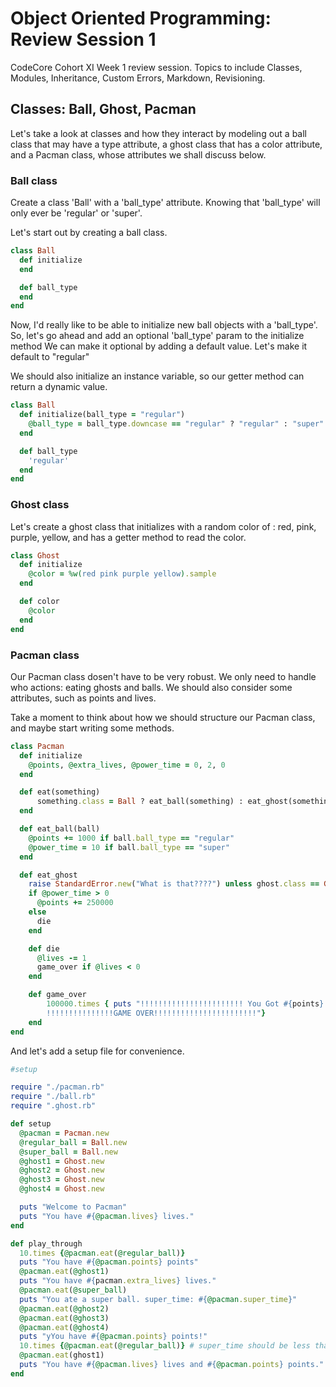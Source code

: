 # Object Oriented Programming: Review Session 1
CodeCore Cohort XI Week 1 review session. Topics to include Classes,
Modules, Inheritance, Custom Errors, Markdown, Revisioning.

## Classes: Ball, Ghost, Pacman
Let's take a look at classes and how they interact by modeling out a ball class
that may have a type attribute, a ghost class that has a color attribute, and a
Pacman class, whose attributes we shall discuss below.

### Ball class
Create a class 'Ball' with a 'ball_type' attribute. Knowing that
'ball_type' will only ever be 'regular' or 'super'.

Let's start out by creating a ball class.

```ruby
class Ball
  def initialize
  end

  def ball_type
  end
end
```

Now, I'd really like to be able to initialize new ball objects with a 'ball_type'.
So, let's go ahead and add an optional 'ball_type' param to the initialize method
We can make it optional by adding a default value. Let's make it default to "regular"

We should also initialize an instance variable, so our getter method can return a
dynamic value.

```ruby
class Ball
  def initialize(ball_type = "regular")
    @ball_type = ball_type.downcase == "regular" ? "regular" : "super"
  end

  def ball_type
    'regular'
  end
end
```

### Ghost class
Let's create a ghost class that initializes with a random color of :
red, pink, purple, yellow, and has a getter method to read the color.

```ruby
class Ghost
  def initialize
    @color = %w(red pink purple yellow).sample
  end

  def color
    @color
  end
end
```

### Pacman class

Our Pacman class dosen't have to be very robust. We only need to handle
who actions: eating ghosts and balls. We should also consider some
attributes, such as points and lives.

Take a moment to think about how we should structure our Pacman class,
and maybe start writing some methods.

```ruby
class Pacman
  def initialize
    @points, @extra_lives, @power_time = 0, 2, 0
  end

  def eat(something)
      something.class = Ball ? eat_ball(something) : eat_ghost(something)
  end  

  def eat_ball(ball)
    @points += 1000 if ball.ball_type == "regular"
    @power_time = 10 if ball.ball_type == "super"
  end

  def eat_ghost
    raise StandardError.new("What is that????") unless ghost.class == Ghost
    if @power_time > 0
      @points += 250000
    else
      die
    end

    def die
      @lives -= 1
      game_over if @lives < 0
    end

    def game_over
        100000.times { puts "!!!!!!!!!!!!!!!!!!!!!!! You Got #{points}!!!!!!!!!
        !!!!!!!!!!!!!!!GAME OVER!!!!!!!!!!!!!!!!!!!!!!!"}
    end
end
```

And let's add a setup file for convenience.
```ruby
#setup

require "./pacman.rb"
require "./ball.rb"
require ".ghost.rb"

def setup
  @pacman = Pacman.new
  @regular_ball = Ball.new
  @super_ball = Ball.new
  @ghost1 = Ghost.new
  @ghost2 = Ghost.new
  @ghost3 = Ghost.new
  @ghost4 = Ghost.new

  puts "Welcome to Pacman"
  puts "You have #{@pacman.lives} lives."
end

def play_through
  10.times {@pacman.eat(@regular_ball)}
  puts "You have #{@pacman.points} points"
  @pacman.eat(@ghost1)
  puts "You have #{pacman.extra_lives} lives."
  @pacman.eat(@super_ball)
  puts "You ate a super ball. super_time: #{@pacman.super_time}"
  @pacman.eat(@ghost2)
  @pacman.eat(@ghost3)
  @pacman.eat(@ghost4)
  puts "yYou have #{@pacman.points} points!"
  10.times {@pacman.eat(@regular_ball)} # super_time should be less than zero
  @pacman.eat(ghost1)
  puts "You have #{@pacman.lives} lives and #{@pacman.points} points."
end
```
